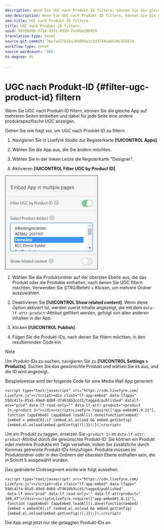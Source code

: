 ```yaml
---
description: Wenn Sie UGC nach Produkt-ID filtern, können Sie die gleiche App auf mehreren Seiten einbetten und dabei für jede Seite eine andere produktspezifische UGC anzeigen.
seo-description: Wenn Sie UGC nach Produkt-ID filtern, können Sie die gleiche App auf mehreren Seiten einbetten und dabei für jede Seite eine andere produktspezifische UGC anzeigen.
seo-title: UGC nach Produkt-ID filtern
title: UGC nach Produkt-ID filtern
uuid: 98108ddb-5710-4331-891b-7e1bbb106059
translation-type: tm+mt
source-git-commit: 76efa427b59a709009a3c2d3744ea65e0c959816
workflow-type: tm+mt
source-wordcount: '265'
ht-degree: 0%

---
```



# UGC nach Produkt-ID {#filter-ugc-product-id} filtern

Wenn Sie UGC nach Produkt-ID filtern, können Sie die gleiche App auf mehreren Seiten einbetten und dabei für jede Seite eine andere produktspezifische UGC anzeigen.

Gehen Sie wie folgt vor, um UGC nach Produkt-ID zu filtern:

1. Navigieren Sie in Livefyre Studio zur Registerkarte **[!UICONTROL Apps]**.

1. Wählen Sie die App aus, die Sie ändern möchten.

1. Wählen Sie in der linken Leiste die Registerkarte &quot;Designer&quot;.

1. Aktivieren **[!UICONTROL Filter UGC by Product ID]**.

![](assets/filter-ugc-product-id.png)

1. Wählen Sie die Produktordner auf der obersten Ebene aus, die das Produkt oder die Produkte enthalten, nach denen Sie UGC filtern möchten.
Verwenden Sie STRG/Befehl + Klicken, um mehrere Ordner auszuwählen.

1. Deaktivieren Sie **[!UICONTROL Show related content]**.
Wenn diese Option aktiviert ist, werden zuerst Inhalte angezeigt, die mit dem `data-lf-attr-product`-Attribut gefiltert werden, gefolgt von allen anderen Inhalten in der App.

1. Klicken **[!UICONTROL Publish]**.

1. Fügen Sie die Produkt-IDs, nach denen Sie filtern möchten, in den resultierenden Code ein.

>[!NOTE]
>
>Um Produkt-IDs zu suchen, navigieren Sie zu **[!UICONTROL Settings > Products]**. Suchen Sie das gewünschte Produkt und wählen Sie es aus, und die ID wird angezeigt.

Beispielsweise wird der folgende Code für eine Media Wall App generiert:

```
<script type="text/javascript" src="https://cdn.livefyre.com/
Livefyre.js"></script><div class="lf-app-embed" data-lfapp="
59dc41fa-85a5-49ed-8d60-d74616b3ccd1/tagged/published" datalf-
env="prod" data-lf-read-only="" data-lf-attr-product="<product
 1>,<product 2>"></div><script>Livefyre.require(["app-embed#1.0.11"],
 function (appEmbed) {appEmbed.loadAll().done(function(embed)
 {embed = embed[0];if (embed.el.onload && embed.getConfig)
 {embed.el.onload(embed.getConfig());}});});</script>
```

Um ein Produkt zu taggen, ersetzen Sie `<product 1>` im `data-lf-attr-product`-Attribut durch die gewünschte Produkt-ID. Sie können ein Produkt oder mehrere Produkte mit Tags versehen, indem Sie zusätzliche durch Kommas getrennte Produkt-IDs hinzufügen. Produkte müssen im Produktordner oder in den Ordnern der obersten Ebene enthalten sein, die in Schritt 5 ausgewählt wurden.

Das geänderte Codesegment würde wie folgt aussehen:

```
<script type="text/javascript" src="https://cdn.livefyre.com/
Livefyre.js"></script><div class="lf-app-embed" data-lfapp="
59dc41fa-85a5-49ed-8d60-d74616b3ccd1/tagged/published"
 data-lf-env="prod" data-lf-read-only="" data-lf-attrproduct="
109,47"></div><script>Livefyre.require(["app-embed#1.0.11"],
 function (appEmbed) {appEmbed.loadAll().done(function(embed)
 {embed = embed[0];if (embed.el.onload && embed.getConfig)
 {embed.el.onload(embed.getConfig());}});});</script>
```

Die App zeigt jetzt nur die getaggten Produkt-IDs an.